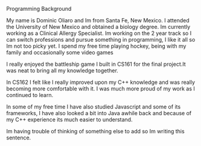Programming Background

My name is Dominic Oliaro and Im from Santa Fe, New Mexico. I attended the University of New Mexico and obtained a biology degree. Im currently working as a Clinical Allergy Specialist. Im working on the 2 year track so I can switch professions and pursue something in programming, I like it all so Im not too picky yet. I spend my free time playing hockey, being with my family and occasionally some video games

I really enjoyed the battleship game I built in CS161 for the final project.It was neat to bring all my knowledge together.

In CS162 I felt like I really improved upon my C++ knowledge and was really becoming more comfortable with it. I was much more proud of my work as I continued to learn. 

In some of my free time I have also studied Javascript and some of its frameworks, I have also looked a bit into Java awhile back and because of my C++ experience its much easier to understand. 

Im having trouble of thinking of something else to add so Im writing this sentence. 